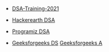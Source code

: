 * [DSA-Training-2021](https://github.com/crux-bphc/DSA-Training-2021)


* [Hackerearth DSA](https://www.hackerearth.com/practice/)
* [Programiz DSA](https://www.programiz.com/dsa)
* [Geeksforgeeks DS](https://www.geeksforgeeks.org/data-structures/?ref=grb) [Geeksforgeeks A](https://www.geeksforgeeks.org/fundamentals-of-algorithms/?ref=shm)
